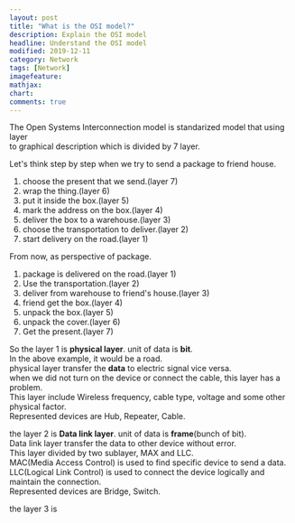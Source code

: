 ```yaml
---
layout: post
title: "What is the OSI model?"
description: Explain the OSI model
headline: Understand the OSI model
modified: 2019-12-11
category: Network
tags: [Network]
imagefeature:
mathjax:
chart:
comments: true
---
```


The Open Systems Interconnection model is standarized model that using layer<br>
to graphical description which is divided by 7 layer.<br>

Let's think step by step when we try to send a package to friend house.<br>
1. choose the present that we send.(layer 7)<br>
2. wrap the thing.(layer 6)<br>
3. put it inside the box.(layer 5)<br>
4. mark the address on the box.(layer 4)<br>
5. deliver the box to a warehouse.(layer 3)<br>
6. choose the transportation to deliver.(layer 2)<br>
7. start delivery on the road.(layer 1)<br>

From now, as perspective of package.<br>
1. package is delivered on the road.(layer 1)<br>
2. Use the transportation.(layer 2)<br>
3. deliver from warehouse to friend's house.(layer 3)<br>
4. friend get the box.(layer 4)<br>
5. unpack the box.(layer 5)<br>
6. unpack the cover.(layer 6)<br>
7. Get the present.(layer 7)<br>

So the layer 1 is **physical layer**. unit of data is **bit**.<br>
In the above example, it would be a road.<br>
physical layer transfer the **data** to electric signal vice versa.<br>
when we did not turn on the device or connect the cable, this layer has a problem.<br>
This layer include Wireless frequency, cable type, voltage and some other physical factor.<br>
Represented devices are Hub, Repeater, Cable.<br>

the layer 2 is **Data link layer**. unit of data is **frame**(bunch of bit).<br>
Data link layer transfer the data to other device without error.<br>
This layer divided by two sublayer, MAX and LLC.<br>
MAC(Media Access Control) is used to find specific device to send a data.<br>
LLC(Logical Link Control) is used to connect the device logically and maintain the connection.<br>
Represented devices are Bridge, Switch.<br>

the layer 3 is 
